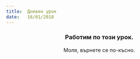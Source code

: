 ```yaml
---
title:  Дневен урок
date:   16/01/2018
---
```


### <center>Работим по този урок.</center>
<center>Моля, върнете се по-късно.</center>